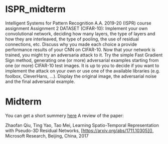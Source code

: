 # ISPR_midterm
Intelligent Systems for Pattern Recognition A.A. 2019-20 (ISPR) course assignment 
Assignment 2  DATASET (CIFAR-10):  Implement your own convolutional network, deciding how many layers, the type of layers and how they are interleaved, 
the type of pooling, the use of residual connections, etc. Discuss why you made each choice a provide performance results of your CNN on CIFAR-10. 
Now that your network is trained, you might try an adversaria attack to it. 
Try the simple Fast Gradient Sign method, generating one (or more) adversarial examples starting from one (or more) CIFAR-10 test images. 
It is up to you to decide if you want to implement the attack on your own or use one of the available libraries (e.g. foolbox,  CleverHans, ...). 
Display the original image, the adversarial noise and the final adversarial example.



# Midterm
You can get a short summery [here]()
A review of the paper:

Zhaofan Qiu, Ting Yao, Tao Mei, Learning Spatio-Temporal Representation with Pseudo-3D Residual Networks, [https://arxiv.org/abs/1711.10305](), Microsoft Research, Beijing, China, 2017
